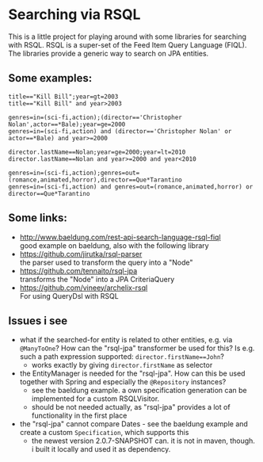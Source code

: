 # Searching via RSQL

This is a little project for playing around with some libraries for searching with RSQL.
RSQL is a super-set of the Feed Item Query Language (FIQL). The libraries provide a generic
way to search on JPA entities.

## Some examples:

    title=="Kill Bill";year=gt=2003
    title=="Kill Bill" and year>2003
    
    genres=in=(sci-fi,action);(director=='Christopher Nolan',actor==*Bale);year=ge=2000
    genres=in=(sci-fi,action) and (director=='Christopher Nolan' or actor==*Bale) and year>=2000
    
    director.lastName==Nolan;year=ge=2000;year=lt=2010
    director.lastName==Nolan and year>=2000 and year<2010
    
    genres=in=(sci-fi,action);genres=out=(romance,animated,horror),director==Que*Tarantino
    genres=in=(sci-fi,action) and genres=out=(romance,animated,horror) or director==Que*Tarantino

## Some links:

* http://www.baeldung.com/rest-api-search-language-rsql-fiql  
good example on baeldung, also with the following library
* https://github.com/jirutka/rsql-parser  
the parser used to transform the query into a "Node"
* https://github.com/tennaito/rsql-jpa  
transforms the "Node" into a JPA CriteriaQuery
* https://github.com/vineey/archelix-rsql  
For using QueryDsl with RSQL

## Issues i see

* what if the searched-for entity is related to other entities, e.g. via `@ManyToOne`? How can the "rsql-jpa"
transformer be used for this? Is e.g. such a path expression supported: `director.firstName==John`?
  * works exactly by giving `director.firstName` as selector
* the EntityManager is needed for the "rsql-jpa". How can this be used together with Spring and especially the
`@Repository` instances?
  * see the baeldung example. a own specification generation can be implemented for a custom RSQLVisitor.
  * should be not needed actually, as "rsql-jpa" provides a lot of functionality in the first place
* the "rsql-jpa" cannot compare Dates - see the baeldung example and create a custom `Specification`, which supports this
  * the newest version 2.0.7-SNAPSHOT can. it is not in maven, though. i built it locally and used it as dependency.